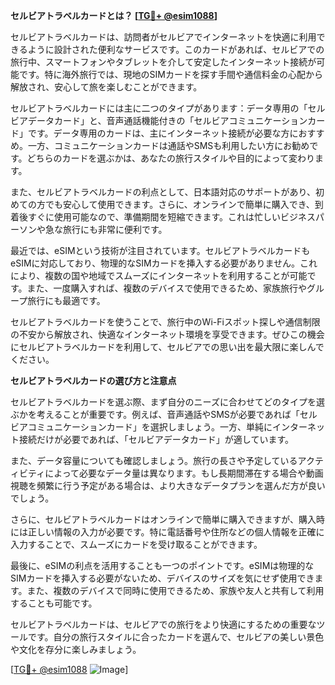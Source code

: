 **セルビアトラベルカードとは？ [[TG💪+ @esim1088](https://t.me/s/esim1088)]**

セルビアトラベルカードは、訪問者がセルビアでインターネットを快適に利用できるように設計された便利なサービスです。このカードがあれば、セルビアでの旅行中、スマートフォンやタブレットを介して安定したインターネット接続が可能です。特に海外旅行では、現地のSIMカードを探す手間や通信料金の心配から解放され、安心して旅を楽しむことができます。

セルビアトラベルカードには主に二つのタイプがあります：データ専用の「セルビアデータカード」と、音声通話機能付きの「セルビアコミュニケーションカード」です。データ専用のカードは、主にインターネット接続が必要な方におすすめ。一方、コミュニケーションカードは通話やSMSも利用したい方にお勧めです。どちらのカードを選ぶかは、あなたの旅行スタイルや目的によって変わります。

また、セルビアトラベルカードの利点として、日本語対応のサポートがあり、初めての方でも安心して使用できます。さらに、オンラインで簡単に購入でき、到着後すぐに使用可能なので、準備期間を短縮できます。これは忙しいビジネスパーソンや急な旅行にも非常に便利です。

最近では、eSIMという技術が注目されています。セルビアトラベルカードもeSIMに対応しており、物理的なSIMカードを挿入する必要がありません。これにより、複数の国や地域でスムーズにインターネットを利用することが可能です。また、一度購入すれば、複数のデバイスで使用できるため、家族旅行やグループ旅行にも最適です。

セルビアトラベルカードを使うことで、旅行中のWi-Fiスポット探しや通信制限の不安から解放され、快適なインターネット環境を享受できます。ぜひこの機会にセルビアトラベルカードを利用して、セルビアでの思い出を最大限に楽しんでください。

**セルビアトラベルカードの選び方と注意点**

セルビアトラベルカードを選ぶ際、まず自分のニーズに合わせてどのタイプを選ぶかを考えることが重要です。例えば、音声通話やSMSが必要であれば「セルビアコミュニケーションカード」を選択しましょう。一方、単純にインターネット接続だけが必要であれば、「セルビアデータカード」が適しています。

また、データ容量についても確認しましょう。旅行の長さや予定しているアクティビティによって必要なデータ量は異なります。もし長期間滞在する場合や動画視聴を頻繁に行う予定がある場合は、より大きなデータプランを選んだ方が良いでしょう。

さらに、セルビアトラベルカードはオンラインで簡単に購入できますが、購入時には正しい情報の入力が必要です。特に電話番号や住所などの個人情報を正確に入力することで、スムーズにカードを受け取ることができます。

最後に、eSIMの利点を活用することも一つのポイントです。eSIMは物理的なSIMカードを挿入する必要がないため、デバイスのサイズを気にせず使用できます。また、複数のデバイスで同時に使用できるため、家族や友人と共有して利用することも可能です。

セルビアトラベルカードは、セルビアでの旅行をより快適にするための重要なツールです。自分の旅行スタイルに合ったカードを選んで、セルビアの美しい景色や文化を存分に楽しみましょう。

[[TG💪+ @esim1088](https://t.me/s/esim1088) ![Image](https://i.postimg.cc/Y0z9fWf4/image.png)]